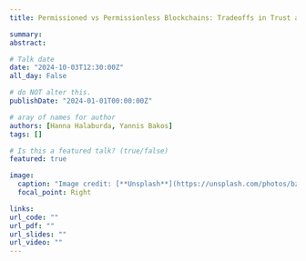 ```yaml
---
title: Permissioned vs Permissionless Blockchains: Tradeoffs in Trust and Performance

summary: 
abstract:

# Talk date
date: "2024-10-03T12:30:00Z"
all_day: False

# do NOT alter this.
publishDate: "2024-01-01T00:00:00Z"

# aray of names for author
authors: [Hanna Halaburda, Yannis Bakos]
tags: []

# Is this a featured talk? (true/false)
featured: true

image:
  caption: "Image credit: [**Unsplash**](https://unsplash.com/photos/bzdhc5b3Bxs)"
  focal_point: Right

links:
url_code: ""
url_pdf: ""
url_slides: ""
url_video: ""
---
```

